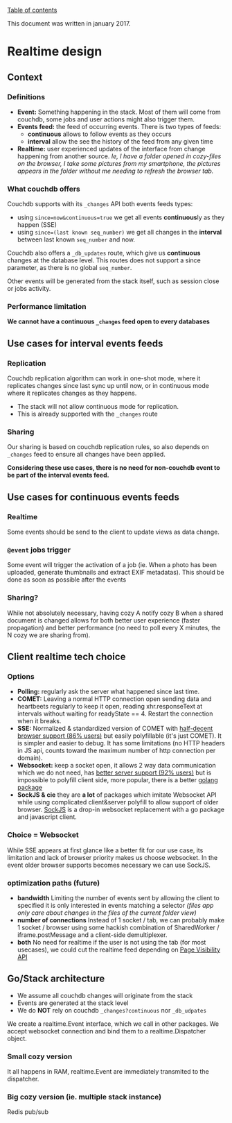 [Table of contents](../README.md#table-of-contents)

This document was written in january 2017.

# Realtime design

## Context

### Definitions

-   **Event:** Something happening in the stack. Most of them will come from
    couchdb, some jobs and user actions might also trigger them.
-   **Events feed:** the feed of occurring events. There is two types of feeds:
    -   **continuous** allows to follow events as they occurs
    -   **interval** allow the see the history of the feed from any given time
-   **Realtime:** user experienced updates of the interface from change
    happening from another source. _Ie, I have a folder opened in cozy-files on
    the browser, I take some pictures from my smartphone, the pictures appears
    in the folder without me needing to refresh the browser tab._

### What couchdb offers

Couchdb supports with its `_changes` API both events feeds types:

-   using `since=now&continuous=true` we get all events **continuous**ly as they
    happen (SSE)
-   using `since=(last known seq_number)` we get all changes in the **interval**
    between last known `seq_number` and now.

Couchdb also offers a `_db_updates` route, which give us **continuous** changes
at the database level. This routes does not support a since parameter, as there
is no global `seq_number`.

Other events will be generated from the stack itself, such as session close or
jobs activity.

### Performance limitation

**We cannot have a continuous `_changes` feed open to every databases**

## Use cases for interval events feeds

### Replication

Couchdb replication algorithm can work in one-shot mode, where it replicates
changes since last sync up until now, or in continuous mode where it replicates
changes as they happens.

-   The stack will not allow continuous mode for replication.
-   This is already supported with the `_changes` route

### Sharing

Our sharing is based on couchdb replication rules, so also depends on `_changes`
feed to ensure all changes have been applied.

**Considering these use cases, there is no need for non-couchdb event to be part
of the interval events feed.**

## Use cases for continuous events feeds

### Realtime

Some events should be send to the client to update views as data change.

### `@event` jobs trigger

Some event will trigger the activation of a job (ie. When a photo has been
uploaded, generate thumbnails and extract EXIF metadatas). This should be done
as soon as possible after the events

### Sharing?

While not absolutely necessary, having cozy A notify cozy B when a shared
document is changed allows for both better user experience (faster propagation)
and better performance (no need to poll every X minutes, the N cozy we are
sharing from).

## Client realtime tech choice

### Options

-   **Polling:** regularly ask the server what happened since last time.
-   **COMET:** Leaving a normal HTTP connection open sending data and heartbeets
    regularly to keep it open, reading xhr.responseText at intervals without
    waiting for readyState == 4. Restart the connection when it breaks.
-   **SSE:** Normalized & standardized version of COMET with
    [half-decent browser support (86% users)](http://caniuse.com/#feat=eventsource)
    but easily polyfillable (it's just COMET). It is simpler and easier to
    debug. It has some limitations (no HTTP headers in JS api, counts toward the
    maximum number of http connection per domain).
-   **Websocket:** keep a socket open, it allows 2 way data communication which
    we do not need, has
    [better server support (92% users)](http://caniuse.com/#feat=websockets) but
    is impossible to polyfill client side, more popular, there is a better
    [golang package](https://pkg.go.dev/github.com/gorilla/websocket)
-   **SockJS & cie** they are **a lot** of packages which imitate Websocket API
    while using complicated client&server polyfill to allow support of older
    browser. [SockJS](https://github.com/sockjs/) is a drop-in websocket
    replacement with a go package and javascript client.

### Choice = Websocket

While SSE appears at first glance like a better fit for our use case, its
limitation and lack of browser priority makes us choose websocket. In the event
older browser supports becomes necessary we can use SockJS.

### optimization paths (future)

-   **bandwidth** Limiting the number of events sent by allowing the client to
    specified it is only interested in events matching a selector _(files app
    only care about changes in the files of the current folder view)_
-   **number of connections** Instead of 1 socket / tab, we can probably make 1
    socket / browser using some hackish combination of SharedWorker /
    iframe.postMessage and a client-side demultiplexer.
-   **both** No need for realtime if the user is not using the tab (for most
    usecases), we could cut the realtime feed depending on
    [Page Visibility API](https://www.w3.org/TR/2011/WD-page-visibility-20110602/)

## Go/Stack architecture

-   We assume all couchdb changes will originate from the stack
-   Events are generated at the stack level
-   We do **NOT** rely on couchdb `_changes?continuous` nor `_db_udpates`

We create a realtime.Event interface, which we call in other packages. We accept
websocket connection and bind them to a realtime.Dispatcher object.

### Small cozy version

It all happens in RAM, realtime.Event are immediately transmited to the
dispatcher.

### Big cozy version (ie. multiple stack instance)

Redis pub/sub
